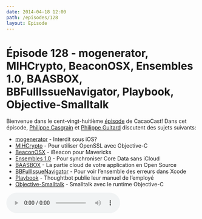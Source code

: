 ```yaml
---
date: 2014-04-18 12:00
path: /episodes/128
layout: Episode
---
```

# Épisode 128 - mogenerator, MIHCrypto, BeaconOSX, Ensembles 1.0, BAASBOX, BBFullIssueNavigator, Playbook, Objective-Smalltalk
<p>Bienvenue dans le cent-vingt-huitième <a href="https://archive.org/download/cacaocast/cacaocast_128.m4a" title="CacaoCast Episode 128">épisode</a> de CacaoCast! Dans cet épisode, <a href="http://www.twitter.com/philippec" title="Philippe Casgrain sur Twitter">Philippe Casgrain</a> et <a href="http://www.twitter.com/philippeguitard" title="Philippe Guitard sur Twitter">Philippe Guitard</a> discutent des sujets suivants:</p>
<ul><li><a href="http://rentzsch.tumblr.com/post/82453434093/apple-claims-mogenerators-methods" title="mogenerator">mogenerator</a> - Interdit sous iOS?</li>
<li><a href="https://github.com/hohl/MIHCrypto" title="MIHCrypto">MIHCrypto</a> - Pour utiliser OpenSSL avec Objective-C</li>
<li><a href="https://github.com/mttrb/BeaconOSX" title="BeaconOSX">BeaconOSX</a> - iBeacon pour Mavericks</li>
<li><a href="http://www.ensembles.io/news/2014/4/14/ensembles-10" title="Ensembles 1.0">Ensembles 1.0</a> - Pour synchroniser Core Data sans iCloud</li>
<li><a href="http://www.baasbox.com" title="BAASBOX">BAASBOX</a> - La partie cloud de votre application en Open Source</li>
<li><a href="https://github.com/neonichu/BBUFullIssueNavigator" title="BBFullIssueNavigator">BBFullIssueNavigator</a> - Pour voir l’ensemble des erreurs dans Xcode</li>
<li><a href="http://playbook.thoughtbot.com" title="Playbook">Playbook</a> - Thoughtbot publie leur manuel de l’employé</li>
<li><a href="http://objective.st" title="Objective-Smalltalk">Objective-Smalltalk</a> - Smalltalk avec le runtime Objective-C</li>
</ul>
<p><audio controls><source src="https://archive.org/download/cacaocast/cacaocast_128.m4a" type="audio/mpeg"><source src="https://archive.org/download/cacaocast/cacaocast_128.m4a" type="audio/mp4">Votre navigateur ne supporte pas l'élément audio / Your browser does not support the audio element.</audio></p>
